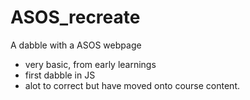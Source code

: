 # ASOS_recreate
A dabble with a ASOS webpage 
- very basic, from early learnings 
- first dabble in JS 
- alot to correct but have moved onto course content. 
